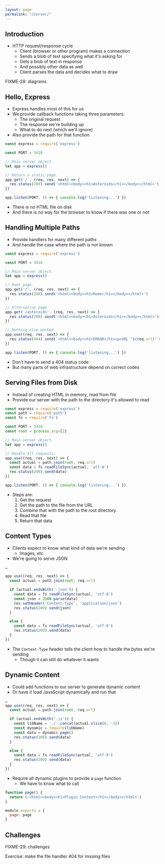 ```yaml
---
layout: page
permalink: "/server/"
---
```


## Introduction

- HTTP request/response cycle
  - Client (browser or other program) makes a connection
  - Sends a blob of text specifying what it's asking for
  - Gets a blob of text in response
  - And possibly other data as well
  - Client parses the data and decides what to draw

FIXME-28: diagrams

## Hello, Express

- Express handles most of this for us
- We provide callback functions taking three parameters:
  - The original request
  - The response we're building up
  - What to do next (which we'll ignore)
- Also provide the path for that function

<!-- @src/server/static-page.js -->
```js
const express = require('express')

const PORT = 3418

// Main server object.
let app = express()

// Return a static page.
app.get('/', (req, res, next) => {
  res.status(200).send('<html><body><h1>Asteroids</h1></body></html>')
})

app.listen(PORT, () => { console.log('listening...') })
```

- There is no HTML file on disk
- And there is no way for the browser to know if there was one or not

## Handling Multiple Paths

- Provide handlers for many different paths
- And handle the case where the path is not known

<!-- @src/server/multiple-paths.js -->
```js
const express = require('express')

const PORT = 3418

// Main server object.
let app = express()

// Root page.
app.get('/', (req, res, next) => {
  res.status(200).send('<html><body><h1>Home</h1></body></html>')
})

// Alternative page.
app.get('/asteroids', (req, res, next) => {
  res.status(200).send('<html><body><h1>Asteroids</h1></body></html>')
})

// Nothing else worked.
app.use((req, res, next) => {
  res.status(404).send(`<html><body><h1>ERROR</h1><p>URL "${req.url}" not found</p></body></html>`)
})

app.listen(PORT, () => { console.log('listening...') })
```

- Don't have to send a 404 status code
- But many parts of web infrastructure depend on correct codes

## Serving Files from Disk

- Instead of creating HTML in memory, read from file
- Provide our server with the path to the directory it's allowed to read

<!-- @src/server/pages.js -->
```js
const express = require('express')
const path = require('path')
const fs = require('fs')

const PORT = 3418
const root = process.argv[2]

// Main server object.
let app = express()

// Handle all requests.
app.use((req, res, next) => {
  const actual = path.join(root, req.url)
  const data = fs.readFileSync(actual, 'utf-8')
  res.status(200).send(data)
})

app.listen(PORT, () => { console.log('listening...') })
```

- Steps are:
  1. Get the request
  2. Get the path to the file from the URL
  3. Combine that with the path to the root directory
  4. Read that file
  5. Return that data

## Content Types

- Clients expect to know what kind of data we're sending
  - Images, etc.
- We're going to serve JSON

<!-- @src/server/data-server.js -->
```js
…

app.use((req, res, next) => {
  const actual = path.join(root, req.url)

  if (actual.endsWith('.json')) {
    const data = fs.readFileSync(actual, 'utf-8')
    const json = JSON.parse(data)
    res.setHeader('Content-Type', 'application/json')
    res.status(200).send(json)
  }

  else {
    const data = fs.readFileSync(actual, 'utf-8')
    res.status(200).send(data)
  }
})
```

- The `Content-Type` header tells the client how to handle the bytes we're sending
  - Though it can still do whatever it wants

## Dynamic Content

- Could add functions to our server to generate dynamic content
- Or have it load JavaScript dynamically and run that

<!-- @src/server/dynamic.js -->
```js
…
app.use((req, res, next) => {
  const actual = path.join(root, req.url)

  if (actual.endsWith('.js')) {
    const libName = './'.concat(actual.slice(0, -3))
    const dynamic = require(libName)
    const data = dynamic.page()
    res.status(200).send(data)
  }

  else {
    const data = fs.readFileSync(actual, 'utf-8')
    res.status(200).send(data)
  }
})
```

- Require all dynamic plugins to provide a `page` function
  - We have to know what to call

<!-- @src/server/pages/plugin.js -->
```js
function page() {
  return ('<html><body><h1>Plugin Content</h1></body></html>')
}

module.exports = {
  page: page
}
```

## Challenges

FIXME-29: challenges

Exercise: make the file handler 404 for missing files

